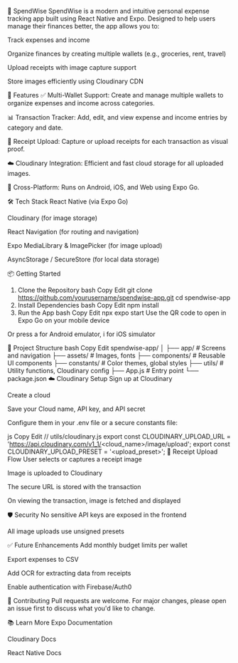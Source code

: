 📱 SpendWise
SpendWise is a modern and intuitive personal expense tracking app built using React Native and Expo. Designed to help users manage their finances better, the app allows you to:

Track expenses and income

Organize finances by creating multiple wallets (e.g., groceries, rent, travel)

Upload receipts with image capture support

Store images efficiently using Cloudinary CDN

🚀 Features
✅ Multi-Wallet Support: Create and manage multiple wallets to organize expenses and income across categories.

📊 Transaction Tracker: Add, edit, and view expense and income entries by category and date.

🧾 Receipt Upload: Capture or upload receipts for each transaction as visual proof.

☁️ Cloudinary Integration: Efficient and fast cloud storage for all uploaded images.

📱 Cross-Platform: Runs on Android, iOS, and Web using Expo Go.

🛠️ Tech Stack
React Native (via Expo Go)

Cloudinary (for image storage)

React Navigation (for routing and navigation)

Expo MediaLibrary & ImagePicker (for image upload)

AsyncStorage / SecureStore (for local data storage)

📦 Getting Started
1. Clone the Repository
bash
Copy
Edit
git clone https://github.com/yourusername/spendwise-app.git
cd spendwise-app
2. Install Dependencies
bash
Copy
Edit
npm install
3. Run the App
bash
Copy
Edit
npx expo start
Use the QR code to open in Expo Go on your mobile device

Or press a for Android emulator, i for iOS simulator

📁 Project Structure
bash
Copy
Edit
spendwise-app/
│
├── app/                  # Screens and navigation
├── assets/               # Images, fonts
├── components/           # Reusable UI components
├── constants/            # Color themes, global styles
├── utils/                # Utility functions, Cloudinary config
├── App.js                # Entry point
└── package.json
☁️ Cloudinary Setup
Sign up at Cloudinary

Create a cloud

Save your Cloud name, API key, and API secret

Configure them in your .env file or a secure constants file:

js
Copy
Edit
// utils/cloudinary.js
export const CLOUDINARY_UPLOAD_URL = 'https://api.cloudinary.com/v1_1/<cloud_name>/image/upload';
export const CLOUDINARY_UPLOAD_PRESET = '<upload_preset>';
📸 Receipt Upload Flow
User selects or captures a receipt image

Image is uploaded to Cloudinary

The secure URL is stored with the transaction

On viewing the transaction, image is fetched and displayed

🛡️ Security
No sensitive API keys are exposed in the frontend

All image uploads use unsigned presets

✅ Future Enhancements
Add monthly budget limits per wallet

Export expenses to CSV

Add OCR for extracting data from receipts

Enable authentication with Firebase/Auth0

🙌 Contributing
Pull requests are welcome. For major changes, please open an issue first to discuss what you'd like to change.

📚 Learn More
Expo Documentation

Cloudinary Docs

React Native Docs
